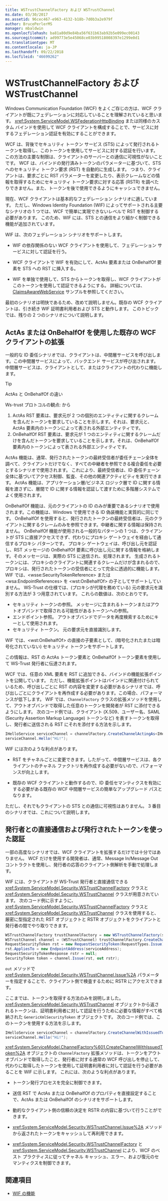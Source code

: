 ```yaml
---
title: WSTrustChannelFactory および WSTrustChannel
ms.date: 03/30/2017
ms.assetid: 96cec467-e963-4132-b18b-7d0b3a2e979f
author: BrucePerlerMS
manager: mbaldwin
ms.openlocfilehash: ba81a80d9e84ba56f631b63ab92b5e099ec00143
ms.sourcegitcommit: ad99773e5e45068ce03b99518008397e1299e0d1
ms.translationtype: MT
ms.contentlocale: ja-JP
ms.lasthandoff: 09/22/2018
ms.locfileid: "46699262"
---
```

# <a name="wstrustchannelfactory-and-wstrustchannel"></a>WSTrustChannelFactory および WSTrustChannel
Windows Communication Foundation (WCF) をよくご存じの方は、WCF クライアントが既にフェデレーションに対応していることを理解されていると思います。 <xref:System.ServiceModel.WSFederationHttpBinding> または同様のカスタム バインドを使用して WCF クライアントを構成することで、サービスに対するフェデレーション認証を有効にすることができます。

 WCF は、背後でセキュリティ トークン サービス (STS) によって発行されるトークンを取得し、このトークンを使用してサービスに対する認証を行います。 この方法の主要な制限は、クライアントのサーバーとの通信に可視性がないことです。 WCF は、バインドの発行済みトークンのパラメーターに基づいて、STS へのセキュリティ トークン要求 (RST) を自動的に生成します。 つまり、クライアントは、要求ごとに RST パラメーターを変更したり、表示クレームなどの情報を取得するためにセキュリティ トークン要求に対する応答 (RSTR) を調べたりできません。また、トークンを後で使用できるようにキャッシュできません。

 現在、WCF クライアントは基本的なフェデレーション シナリオに適しています。 ただし、Windows Identity Foundation (WIF) によってサポートされる主要なシナリオの 1 つでは、WCF で簡単に実現できないレベルで RST を制御する必要があります。 このため、WIF には、STS との通信をより細かく制御できる機能が追加されています。

 WIF は、次のフェデレーション シナリオをサポートします。

- WIF の依存関係のない WCF クライアントを使用して、フェデレーション サービスに対して認証を行う。

- WCF クライアントで WIF を有効にして、ActAs 要素または OnBehalfOf 要素を STS への RST に挿入する。

- WIF を単独で使用して、STS からトークンを取得し、WCF クライアントがこのトークンを使用して認証できるようにする。 詳細については、[ClaimsAwareWebService](https://go.microsoft.com/fwlink/?LinkID=248406) サンプルを参照してください。

 最初のシナリオは明快であるため、改めて説明しません。既存の WCF クライアントは、引き続き WIF 証明書利用者および STS と動作します。 このトピックでは、残りの 2 つのシナリオについて説明します。

## <a name="enhancing-an-existing-wcf-client-with-actas--onbehalfof"></a>ActAs または OnBehalfOf を使用した既存の WCF クライアントの拡張
一般的な ID 委任シナリオでは、クライアントは、中間層サービスを呼び出します。この中間層サービスによって、バックエンド サービスが呼び出されます。 中間層サービスは、クライアントとして、またはクライアントの代わりに機能します。

> [!TIP]
> ActAs と OnBehalfOf の違い
>
> Ws-trust プロトコルの観点: から
>
> 1. ActAs RST 要素は、要求元が 2 つの個別のエンティティに関するクレームを含んだトークンを要求していることを示します。それは、要求元と、ActAs 要素内のトークンによって表される外部エンティティです。
> 2. OnBehalfOf RST 要素は、要求元が 1 つのエンティティに関するクレームだけを含んだトークンを要求していることを示します。それは、OnBehalfOf 要素内のトークンによって表される外部エンティティです。
>
> ActAs 機能は、通常、発行されたトークンの最終受信者が委任チェーン全体を調べて、クライアントだけでなく、すべての中継者を参照できる複合委任を必要とするシナリオで使用されます。 これにより、最終受信者は、ID 委任チェーン全体に基づいてアクセス制御、監査、その他の関連アクティビティを実行できます。 ActAs 機能は、アプリケーション層/ビジネス ロジック層で ID に関する情報を渡さずに、層間で ID に関する情報を認証して渡すために多階層システムでよく使用されます。
>
> OnBehalfOf 機能は、元のクライアントの ID のみが重要であるシナリオで使用されます。この機能は、Windows で使用できる ID 偽装機能と実質的に同じです。 OnBehalfOf を使用すると、発行されたトークンの最終受信者は、元のクライアントに関するクレームのみを参照できます。中継者に関する情報は保持されません。 OnBehalfOf 機能が使用される一般的なパターンの 1 つは、クライアントが STS に直接アクセスできず、代わりにプロキシ ゲートウェイを経由して通信するプロキシ パターンです。 プロキシ ゲートウェイは、呼び出し元を認証し、RST メッセージの OnBehalfOf 要素に呼び出し元に関する情報を格納します。そのメッセージは、実際の STS に送信され、処理されます。 生成されるトークンには、プロキシのクライアントに関連するクレームだけが含まれるので、プロキシは、発行されたトークンの受信者にとって完全に透過的に機能します。WIF では、\<wsse:SecurityTokenReference> または \<wsa:EndpointReferences> を \<wst:OnBehalfOf> の子としてサポートしていません。 WS-Trust の仕様では、(プロキシが代理を務めている) 元の要求元を識別する方法が 3 つ用意されています。 これらの数値は、次のとおりです。
>
> - セキュリティ トークンの参照。 メッセージに含まれるトークンまたはアウトオブバンドで取得される可能性があるトークンへの参照。
> - エンドポイント参照。 アウトオブバンドでデータを再度検索するためにキーとして使用されます。
> - セキュリティ トークン。 元の要求元を直接識別します。
>
> WIF では、\<wst:OnBehalfOf> の直接の子要素として、(暗号化されたまたは暗号化されていない) セキュリティ トークンをサポートします。

 この情報は、RST の ActAs トークン要素と OnBehalfOf トークン要素を使用して WS-Trust 発行者に伝達されます。

 WCF では、任意の XML 要素を RST に追加できる、バインドの機能拡張ポイントを公開しています。 ただし、機能拡張ポイントはバインドに関連付けられているため、呼び出しごとに RST の内容を変更する必要があるシナリオでは、呼び出しごとにクライアントを再作成する必要があります。この場合、パフォーマンスが低下します。 WIF では、`ChannelFactory` クラスの拡張メソッドを使用して、アウトオブバンドで取得した任意のトークンを開発者が RST に添付できるようにします。 次のコード例では、クライアント (X.509、ユーザー名、SAML (Security Assertion Markup Language) トークンなど) を表すトークンを取得し、発行者に送信される RST にそれを添付する方法を示します。

```csharp
IHelloService serviceChannel = channelFactory.CreateChannelActingAs<IHelloService>(clientSamlToken);
serviceChannel.Hello("Hi!");
```

 WIF には次のような利点があります。

- RST をチャネルごとに変更できます。したがって、中間層サービスは、各クライアントのチャネル ファクトリを再作成する必要がないので、パフォーマンスが向上します。

- 既存の WCF クライアントと動作するので、ID 委任セマンティクスを有効にする必要がある既存の WCF 中間層サービスの簡単なアップグレード パスとなります。

 ただし、それでもクライアントの STS との通信に可視性はありません。 3 番目のシナリオでは、これについて説明します。

## <a name="communicating-directly-with-an-issuer-and-using-the-issued-token-to-authenticate"></a>発行者との直接通信および発行されたトークンを使った認証
一部の高度なシナリオでは、WCF クライアントを拡張するだけでは十分ではありません。 WCF だけを使用する開発者は、通常、Message In/Message Out コントラクトを使用し、発行者の応答のクライアント側解析を手動で処理します。

WIF には、クライアントが WS-Trust 発行者と直接通信できる <xref:System.ServiceModel.Security.WSTrustChannelFactory> クラスと <xref:System.ServiceModel.Security.WSTrustChannel> クラスが用意されています。 次のコード例に示すように、<xref:System.ServiceModel.Security.WSTrustChannelFactory> クラスと <xref:System.ServiceModel.Security.WSTrustChannel> クラスを使用すると、厳密に型指定された RST オブジェクトと RSTR オブジェクトをクライアントと発行者の間でやり取りできます。

```csharp
WSTrustChannelFactory trustChannelFactory = new WSTrustChannelFactory(stsBinding, stsAddress);
WSTrustChannel channel = (WSTrustChannel) trustChannelFactory.CreateChannel();
RequestSecurityToken rst = new RequestSecurityToken(RequestTypes.Issue);
rst.AppliesTo = new EndpointAddress(serviceAddress);
RequestSecurityTokenResponse rstr = null;
SecurityToken token = channel.Issue(rst, out rstr);
```

`out` メソッドで <xref:System.ServiceModel.Security.WSTrustChannel.Issue%2A> パラメーターを指定することで、クライアント側で検査するために RSTR にアクセスできます。

ここまでは、トークンを取得する方法のみを説明しました。 <xref:System.ServiceModel.Security.WSTrustChannel> オブジェクトから返されるトークンは、証明書利用者に対して認証を行うために必要な情報がすべて格納された `GenericXmlSecurityToken` オブジェクトです。 次のコード例では、このトークンを使用する方法を示します。

```csharp
IHelloService serviceChannel = channelFactory.CreateChannelWithIssuedToken<IHelloService>( token );
serviceChannel.Hello("Hi!");
```

<xref:System.ServiceModel.ChannelFactory%601.CreateChannelWithIssuedToken%2A> オブジェクトの `ChannelFactory` 拡張メソッドは、トークンをアウトオブバンドで取得したこと、発行者に対する通常の WCF 呼び出しを停止して、代わりに取得したトークンを使用して証明書利用者に対して認証を行う必要があることを WIF に示します。 これには、次のような利点があります。

- トークン発行プロセスを完全に制御できます。

- 送信 RST で ActAs または OnBehalfOf のプロパティを直接設定することで、ActAs または OnBehalfOf のシナリオをサポートします。

- 動的なクライアント側の信頼の決定を RSTR の内容に基づいて行うことができます。

- <xref:System.ServiceModel.Security.WSTrustChannel.Issue%2A> メソッドから返されたトークンをキャッシュして再利用できます。

- <xref:System.ServiceModel.Security.WSTrustChannelFactory> と <xref:System.ServiceModel.Security.WSTrustChannel> により、WCF のベスト プラクティスに従ってチャネル キャッシュ、エラー、および復元のセマンティクスを制御できます。

## <a name="see-also"></a>関連項目

- [WIF の機能](../../../docs/framework/security/wif-features.md)